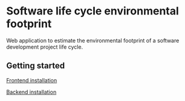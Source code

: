 # Software life cycle environmental footprint

Web application to estimate the environmental footprint of a software development project life cycle.

## Getting started

[Frontend installation](./front/README.md)

[Backend installation](./back/README.md)
